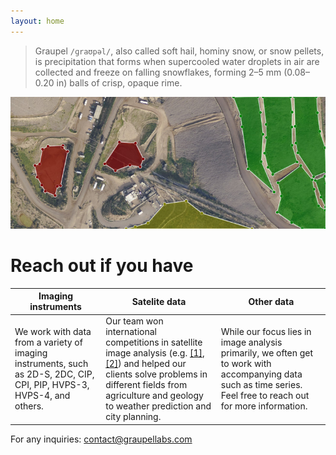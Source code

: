 ```yaml
---
layout: home
---
```


> Graupel `/ɡraʊpəl/`, also called soft hail, hominy snow, or snow pellets, is precipitation that forms when supercooled water droplets in air are collected and freeze on falling snowflakes, forming 2–5 mm (0.08–0.20 in) balls of crisp, opaque rime.

![Satellite data segmentation. Lakes are separated from fields and forests](/assets/satellite-segmentation.jpg)

# Reach out if you have

| Imaging instruments | Satelite data | Other data |
|-------------------------|---------------|------------|
| We work with data from a variety of imaging instruments, such as 2D-S, 2DC, CIP, CPI, PIP, HVPS-3, HVPS-4, and others. | Our team won international competitions in satellite image analysis (e.g. [[1]](https://www.kaggle.com/competitions/draper-satellite-image-chronology), [[2]](https://www.kaggle.com/competitions/statoil-iceberg-classifier-challenge)) and helped our clients solve problems in different fields from agriculture and geology to weather prediction and city planning. | While our focus lies in image analysis primarily, we often get to work with accompanying data such as time series. Feel free to reach out for more information. |

For any inquiries: [contact@graupellabs.com](mailto:contact@graupellabs.com)

